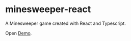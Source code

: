 # minesweeper-react

A Minesweeper game created with React and Typescript.

Open <a href="https://therealmofcode.com/minesweeper-react/" target="_blank">Demo</a>.
